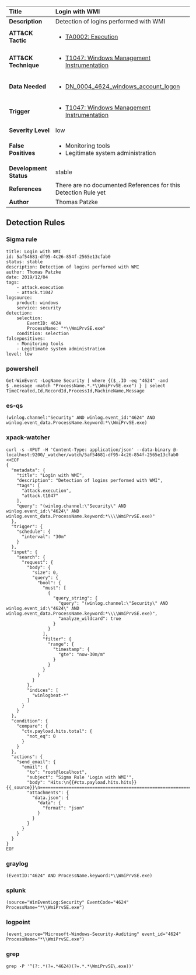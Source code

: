 | Title                    | Login with WMI       |
|:-------------------------|:------------------|
| **Description**          | Detection of logins performed with WMI |
| **ATT&amp;CK Tactic**    |  <ul><li>[TA0002: Execution](https://attack.mitre.org/tactics/TA0002)</li></ul>  |
| **ATT&amp;CK Technique** | <ul><li>[T1047: Windows Management Instrumentation](https://attack.mitre.org/techniques/T1047)</li></ul>  |
| **Data Needed**          | <ul><li>[DN_0004_4624_windows_account_logon](../Data_Needed/DN_0004_4624_windows_account_logon.md)</li></ul>  |
| **Trigger**              | <ul><li>[T1047: Windows Management Instrumentation](../Triggers/T1047.md)</li></ul>  |
| **Severity Level**       | low |
| **False Positives**      | <ul><li>Monitoring tools</li><li>Legitimate system administration</li></ul>  |
| **Development Status**   | stable |
| **References**           |  There are no documented References for this Detection Rule yet  |
| **Author**               | Thomas Patzke |


## Detection Rules

### Sigma rule

```
title: Login with WMI
id: 5af54681-df95-4c26-854f-2565e13cfab0
status: stable
description: Detection of logins performed with WMI
author: Thomas Patzke
date: 2019/12/04
tags:
    - attack.execution
    - attack.t1047
logsource:
    product: windows
    service: security
detection:
    selection:
        EventID: 4624
        ProcessName: "*\\WmiPrvSE.exe"
    condition: selection
falsepositives:
    - Monitoring tools
    - Legitimate system administration
level: low

```





### powershell
    
```
Get-WinEvent -LogName Security | where {($_.ID -eq "4624" -and $_.message -match "ProcessName.*.*\\WmiPrvSE.exe") } | select TimeCreated,Id,RecordId,ProcessId,MachineName,Message
```


### es-qs
    
```
(winlog.channel:"Security" AND winlog.event_id:"4624" AND winlog.event_data.ProcessName.keyword:*\\WmiPrvSE.exe)
```


### xpack-watcher
    
```
curl -s -XPUT -H 'Content-Type: application/json' --data-binary @- localhost:9200/_watcher/watch/5af54681-df95-4c26-854f-2565e13cfab0 <<EOF
{
  "metadata": {
    "title": "Login with WMI",
    "description": "Detection of logins performed with WMI",
    "tags": [
      "attack.execution",
      "attack.t1047"
    ],
    "query": "(winlog.channel:\"Security\" AND winlog.event_id:\"4624\" AND winlog.event_data.ProcessName.keyword:*\\\\WmiPrvSE.exe)"
  },
  "trigger": {
    "schedule": {
      "interval": "30m"
    }
  },
  "input": {
    "search": {
      "request": {
        "body": {
          "size": 0,
          "query": {
            "bool": {
              "must": [
                {
                  "query_string": {
                    "query": "(winlog.channel:\"Security\" AND winlog.event_id:\"4624\" AND winlog.event_data.ProcessName.keyword:*\\\\WmiPrvSE.exe)",
                    "analyze_wildcard": true
                  }
                }
              ],
              "filter": {
                "range": {
                  "timestamp": {
                    "gte": "now-30m/m"
                  }
                }
              }
            }
          }
        },
        "indices": [
          "winlogbeat-*"
        ]
      }
    }
  },
  "condition": {
    "compare": {
      "ctx.payload.hits.total": {
        "not_eq": 0
      }
    }
  },
  "actions": {
    "send_email": {
      "email": {
        "to": "root@localhost",
        "subject": "Sigma Rule 'Login with WMI'",
        "body": "Hits:\n{{#ctx.payload.hits.hits}}{{_source}}\n================================================================================\n{{/ctx.payload.hits.hits}}",
        "attachments": {
          "data.json": {
            "data": {
              "format": "json"
            }
          }
        }
      }
    }
  }
}
EOF

```


### graylog
    
```
(EventID:"4624" AND ProcessName.keyword:*\\WmiPrvSE.exe)
```


### splunk
    
```
(source="WinEventLog:Security" EventCode="4624" ProcessName="*\\WmiPrvSE.exe")
```


### logpoint
    
```
(event_source="Microsoft-Windows-Security-Auditing" event_id="4624" ProcessName="*\\WmiPrvSE.exe")
```


### grep
    
```
grep -P '^(?:.*(?=.*4624)(?=.*.*\WmiPrvSE\.exe))'
```



